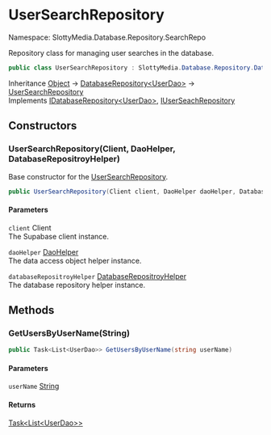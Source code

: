 # UserSearchRepository

Namespace: SlottyMedia.Database.Repository.SearchRepo

Repository class for managing user searches in the database.

```csharp
public class UserSearchRepository : SlottyMedia.Database.Repository.DatabaseRepository`1[[SlottyMedia.Database.Daos.UserDao, SlottyMedia.Database, Version=1.0.0.0, Culture=neutral, PublicKeyToken=null]], SlottyMedia.Database.Repository.IDatabaseRepository`1[[SlottyMedia.Database.Daos.UserDao, SlottyMedia.Database, Version=1.0.0.0, Culture=neutral, PublicKeyToken=null]], IUserSeachRepository
```

Inheritance [Object](https://docs.microsoft.com/en-us/dotnet/api/system.object) → [DatabaseRepository&lt;UserDao&gt;](./slottymedia.database.repository.databaserepository-1.md) → [UserSearchRepository](./slottymedia.database.repository.searchrepo.usersearchrepository.md)<br>
Implements [IDatabaseRepository&lt;UserDao&gt;](./slottymedia.database.repository.idatabaserepository-1.md), [IUserSeachRepository](./slottymedia.database.repository.searchrepo.iuserseachrepository.md)

## Constructors

### **UserSearchRepository(Client, DaoHelper, DatabaseRepositroyHelper)**

Base constructor for the [UserSearchRepository](./slottymedia.database.repository.searchrepo.usersearchrepository.md).

```csharp
public UserSearchRepository(Client client, DaoHelper daoHelper, DatabaseRepositroyHelper databaseRepositroyHelper)
```

#### Parameters

`client` Client<br>
The Supabase client instance.

`daoHelper` [DaoHelper](./slottymedia.database.helper.daohelper.md)<br>
The data access object helper instance.

`databaseRepositroyHelper` [DatabaseRepositroyHelper](./slottymedia.database.helper.databaserepositroyhelper.md)<br>
The database repository helper instance.

## Methods

### **GetUsersByUserName(String)**

```csharp
public Task<List<UserDao>> GetUsersByUserName(string userName)
```

#### Parameters

`userName` [String](https://docs.microsoft.com/en-us/dotnet/api/system.string)<br>

#### Returns

[Task&lt;List&lt;UserDao&gt;&gt;](https://docs.microsoft.com/en-us/dotnet/api/system.threading.tasks.task-1)<br>
